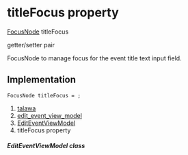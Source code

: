 
<div>

# titleFocus property

</div>


[FocusNode](https://api.flutter.dev/flutter/widgets/FocusNode-class.html)
titleFocus


getter/setter pair




FocusNode to manage focus for the event title text input field.



## Implementation

``` language-dart
FocusNode titleFocus = ;
```







1.  [talawa](../../index.html)
2.  [edit_event_view_model](../../view_model_after_auth_view_models_event_view_models_edit_event_view_model/)
3.  [EditEventViewModel](../../view_model_after_auth_view_models_event_view_models_edit_event_view_model/EditEventViewModel-class.html)
4.  titleFocus property

##### EditEventViewModel class







